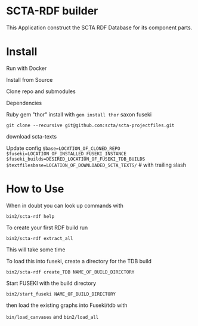 # SCTA-RDF builder

This Application construct the SCTA RDF Database for its component parts.

# Install

Run with Docker

Install from Source

Clone repo and submodules

Dependencies

Ruby gem "thor" install with `gem install thor`
saxon
fuseki

`git clone --recursive git@github.com:scta/scta-projectfiles.git`

download scta-texts

Update config
`$base=LOCATION_OF_CLONED_REPO`
`$fuseki=LOCATION_OF_INSTALLED_FUSEKI_INSTANCE`
`$fuseki_builds=DESIRED_LOCATION_OF_FUSEKI_TDB_BUILDS`
`$textfilesbase=LOCATION_OF_DOWNLOADED_SCTA_TEXTS/` # with trailing slash

# How to Use

When in doubt you can look up commands with

`bin2/scta-rdf help`

To create your first RDF build run

`bin2/scta-rdf extract_all`

This will take some time

To load this into fuseki, create a directory for the TDB build

`bin2/scta-rdf create_TDB NAME_OF_BUILD_DIRECTORY`

Start FUSEKI with the build directory

`bin2/start_fuseki NAME_OF_BUILD_DIRECTORY`

then load the existing graphs into Fuseki/tdb with

`bin/load_canvases`
and
`bin2/load_all`
